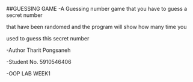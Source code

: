 ##GUESSING GAME 
-A Guessing number game that you have to guess a secret number
 
 that have been randomed and the program will show how many time you
 
 used to guess this secret number

 -Author Tharit Pongsaneh

 -Student No. 5910546406

 -OOP LAB WEEK1
